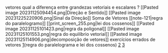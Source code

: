 
vetores
	qual a diferença entre grandezas vetoriais e escalares ?
	[[Pasted image 20231125094454.png|Direção e Sentido]]
	[[Pasted image 20231225220906.png|Sinal da Direção]]
	Soma de Vetores
		[[note-121|regra do paralelogramo]]
		[[print_screen_255.png|lei dos cossenos]]
		[[Pasted image 20231125101423.png|regra da poligonal]]
		[[Pasted image 20231125101553.png|regra do equilíbrio vetorial]]
		[[Pasted image 20231125114906.png|decomposição de vetores]]
	exercícios errados de vetores
		[1](https://www.qconcursos.com/questoes-militares/questoes/d71f528c-49)(regra do paralelograma e lei dos cossenos)
		[2](https://www.qconcursos.com/questoes-militares/questoes/4d6b1949-42)
		[3](https://www.qconcursos.com/questoes-militares/questoes/ecce1e4a-a0)







